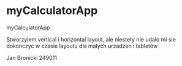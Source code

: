 # myCalculatorApp
myCalculatorApp

Stworzylem vertical i horizontal layout, ale niestety nie udalo mi sie dokonczyc w czasie layoutu dla malych urzadzen i tabletów

Jan Bronicki 249011



